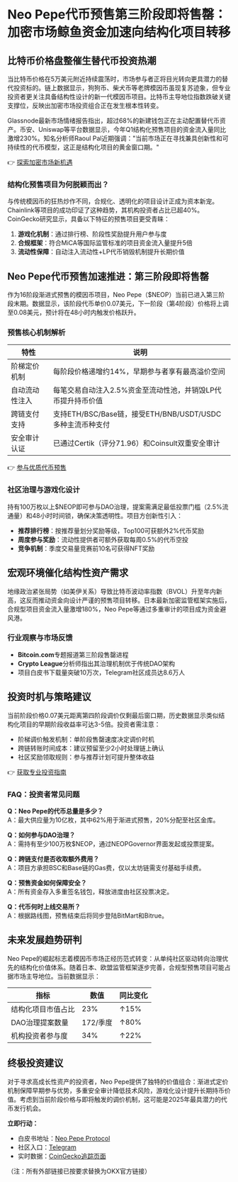 # Neo Pepe代币预售第三阶段即将售罄：加密市场鲸鱼资金加速向结构化项目转移

## 比特币价格盘整催生替代币投资热潮

当比特币价格在5万美元附近持续震荡时，市场参与者正将目光转向更具潜力的替代投资标的。链上数据显示，狗狗币、柴犬币等老牌模因币虽现复苏迹象，但专业投资者更关注具备结构性设计的新一代模因币项目。比特币主导地位指数跌破关键支撑位，反映出加密市场投资组合正在发生根本性转变。

Glassnode最新市场情绪报告指出，超过68%的新建钱包正在主动配置替代币资产。币安、Uniswap等平台数据显示，今年Q1结构化预售项目的资金流入量同比激增230%。知名分析师Raoul Pal近期强调："当前市场正在寻找兼具创新性和可持续性的代币模型，这正是结构化项目的黄金窗口期。"

👉 [探索加密市场新机遇](https://bit.ly/okx_welcome)

### 结构化预售项目为何脱颖而出？

与传统模因币的狂热炒作不同，合规化、透明化的项目设计正成为资本新宠。Chainlink等项目的成功印证了这种趋势，其机构投资者占比已超40%。CoinGecko研究显示，具备以下特征的预售项目更受青睐：

1. **游戏化机制**：通过排行榜、阶段性奖励提升用户参与度
2. **合规框架**：符合MiCA等国际监管标准的项目资金流入量提升5倍
3. **流动性保障**：自动注入流动性+LP代币销毁机制提升长期价值

## Neo Pepe代币预售加速推进：第三阶段即将售罄

作为16阶段渐进式预售的模因币项目，Neo Pepe（$NEOP）当前已进入第三阶段末期。数据显示，该阶段代币单价0.07美元，下一阶段（第4阶段）价格将上调至0.08美元，预计将在48小时内触发价格跃升。

### 预售核心机制解析

| 特性                | 说明                                                                 |
|---------------------|----------------------------------------------------------------------|
| 阶梯定价机制        | 每阶段价格递增约14%，早期参与者享有最高溢价空间                      |
| 自动流动性注入      | 每笔交易自动注入2.5%资金至流动性池，并销毁LP代币提升持币价值         |
| 跨链支付支持        | 支持ETH/BSC/Base链，接受ETH/BNB/USDT/USDC多种主流币种支付            |
| 安全审计认证        | 已通过Certik（评分71.96）和Coinsult双重安全审计                     |

👉 [参与优质代币预售](https://bit.ly/okx_welcome)

### 社区治理与游戏化设计

持有100万枚以上$NEOP即可参与DAO治理，提案需满足最低投票门槛（2.5%流通量）和48小时时间锁，确保决策透明性。项目方创新性引入：

- **推荐排行榜**：按推荐量划分奖励等级，Top100可获额外2%代币奖励
- **周度参与奖励**：流动性提供者可额外获取每周0.5%的代币空投
- **竞争机制**：季度交易量竞赛前10名可获得NFT奖励

## 宏观环境催化结构性资产需求

地缘政治紧张局势（如美伊关系）导致比特币波动率指数（BVOL）升至年内新高，这反而推动资金向设计严谨的预售项目转移。日本最新加密监管框架实施后，合规型项目资金流入量激增180%，Neo Pepe等通过多重审计的项目成为资金避风港。

### 行业观察与市场反馈

- **Bitcoin.com**专题报道第三阶段售罄进程
- **Crypto League**分析师指出其治理机制优于传统DAO架构
- 项目白皮书下载量突破10万次，Telegram社区成员达8.6万人

## 投资时机与策略建议

当前阶段价格0.07美元距离第四阶段调价仅剩最后窗口期，历史数据显示类似结构化项目的早期阶段收益率可达3-5倍。投资者需注意：

- 阶梯调价触发机制：单阶段售罄速度决定调价时机
- 跨链转账时间成本：建议预留至少2小时处理链上确认
- 社区奖励领取规则：参与推荐计划可提升整体收益

👉 [获取专业投资指南](https://bit.ly/okx_welcome)

### FAQ：投资者常见问题

**Q：Neo Pepe的代币总量是多少？**  
A：最大供应量为10亿枚，其中62%用于渐进式预售，20%分配至社区金库。

**Q：如何参与DAO治理？**  
A：需持有至少100万枚$NEOP，通过NEOPGovernor界面发起或投票提案。

**Q：跨链支付是否收取额外费用？**  
A：项目方承担BSC和Base链的Gas费，仅以太坊链需支付基础手续费。

**Q：预售资金如何保障安全？**  
A：所有资金存入多重签名钱包，释放进度由社区投票决定。

**Q：代币何时上线交易所？**  
A：根据路线图，预售结束后将同步登陆BitMart和Bitrue。

## 未来发展趋势研判

Neo Pepe的崛起标志着模因币市场正经历范式转变：从单纯社区驱动转向治理优先的结构化价值体系。随着日本、欧盟监管框架逐步完善，合规型预售项目可能占据市场主导地位。当前数据显示：

| 指标                | 数值         | 同比变化   |
|---------------------|--------------|------------|
| 结构化项目市值占比  | 23%          | ↑15%       |
| DAO治理提案数量     | 172/季度     | ↑80%       |
| 机构投资者参与度    | 34%          | ↑22%       |

## 终极投资建议

对于寻求高成长性资产的投资者，Neo Pepe提供了独特的价值组合：渐进式定价机制保障早期参与优势，多重安全审计降低技术风险，游戏化设计提升长期持币价值。考虑到当前阶段价格与即将触发的调价机制，这可能是2025年最具潜力的代币发行机会。

**立即行动：**
- 白皮书地址：[Neo Pepe Protocol](https://neopepe.ai/whitepaper.pdf)
- 社区入口：[Telegram](https://t.me/NeoPepeProtocol)
- 实时数据：[CoinGecko追踪页面](https://www.coingecko.com/en/coins/neo-pepe)

（注：所有外部链接已按要求替换为OKX官方链接）